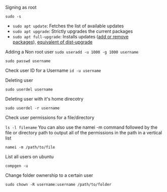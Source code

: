 
Signing as root

`sudo -s`

- `sudo apt update`: Fetches the list of available updates
- `sudo apt upgrade`: Strictly upgrades the current packages
- `sudo apt full-upgrade`: Installs updates ([add or remove packages](https://askubuntu.com/a/1398989/349837)), [equivalent of dist-upgrade](https://askubuntu.com/a/770140/349837)



Adding a Non root user
`sudo useradd -u 1000 -g 1000 username`

`sudo passwd username`

Check user ID for a Username
`id -u username`

Deleting user

`sudo userdel username`

Deleting user with it's home direcotry

`sudo userdel -r username`

Check user permissions for a file/directory

`ls -l filename`
You can also use the namei -m command followed by the file or directory path to output all of the permissions in the path in a vertical list

`namei -m /path/to/file`

List all users on ubuntu

`compgen -u`

Change folder ownership to a certain user

`sudo chown -R username:username /path/to/folder`
